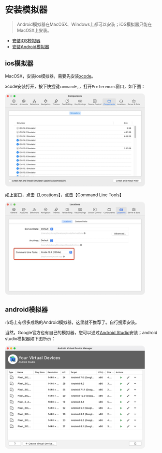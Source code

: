 # 安装模拟器

> Android模拟器在MacOSX、Windows上都可以安装；iOS模拟器只能在MacOSX上安装。

- [安装iOS模拟器](/Tutorial/App/installSimulator?id=ios模拟器)
- [安装Android模拟器](/Tutorial/App/installSimulator?id=android模拟器)

## ios模拟器

MacOSX，安装ios模拟器，需要先安装[xcode](https://developer.apple.com/xcode/)。

xcode安装打开，按下快捷键`command+,`，打开`Preferences`窗口，如下图：

<img src="/static/snapshots/tutorial/macosx/iosSimulator.jpg"  style="border: 1px solid #eee; zoom:45%;border-radius: 25px;"/>

如上窗口，点击【Locations】，点击【Command Line Tools】

<img src="/static/snapshots/tutorial/macosx/xcodeCommandLineTools.jpg"  style="border: 1px solid #eee; zoom:45%;border-radius: 25px;"/>

## android模拟器

市场上有很多成熟的Android模拟器，这里就不推荐了。自行搜索安装。

当然，Google官方也有自己的模拟器，您可以通过[Android Studio](https://developer.android.com/studio/install)安装；android studio模拟器如下图所示：

<img src="/static/snapshots/tutorial/macosx/androidSimulator.jpg"  style="border: 1px solid #eee; zoom:45%;border-radius: 25px;"/>